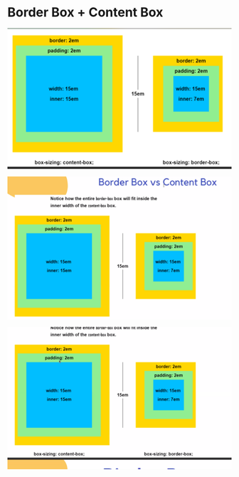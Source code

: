 # Border Box + Content Box

![Alt text](image-2.png)

![Alt text](image.png)

![Alt text](image-1.png)